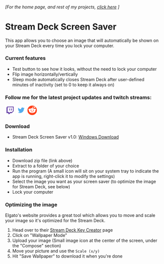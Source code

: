 ###### [For the home page, and rest of my projects, [click here](https://barraider.github.io) ]

# Stream Deck Screen Saver

This app allows you to choose an image that will automatically be shown on your Stream Deck every time you lock your computer.  

### Current features

- Test button to see how it looks, without the need to lock your computer
- Flip image horizontally/vertically
- Sleep mode automatically closes Stream Deck after user-defined minutes of inactivity (set to 0 to keep it always on)

### Follow me for the latest project updates and twitch streams:  
<a href="https://www.twitch.tv/barraider/" alt="@BarRaider"><img src="/images/twitch.png" height="32" width="32"/></a> 
<a href="https://twitter.com/realBarRaider" alt="@realBarRaider"><img src="/images/brtwit.png" height="32" width="32"/></a> 
<a href="https://www.reddit.com/user/BarRaider" alt="@BarRaider"><img src="/images/brred.png" height="32" width="32"/></a> 



### Download

* Stream Deck Screen Saver v1.0: [Windows Download](https://github.com/BarRaider/barraider.github.io/raw/master/utils/SDScreenSaver-v1.0.zip)	

### Installation

- Download zip file (link above)
- Extract to a folder of your choice
- Run the program (A small icon will sit on your system tray to indicate the app is running, right-click it to modify the settings)
- Select the image you want as your screen saver (to optimize the image for Stream Deck, see below)
- Lock your computer

### Optimizing the image

Elgato's website provides a great tool which allows you to move and scale your image so it's optimized for the Stream Deck.
1. Head over to their [Stream Deck Key Creator](https://www.elgato.com/en/gaming/keycreator) page
2. Click on "Wallpaper Mode"
3. Upload your image (Small image icon at the center of the screen, under the "Compose" section)
4. Move your picture and use the `Scale (x/y)`
5. Hit "Save Wallpaper" to download it when you're done


